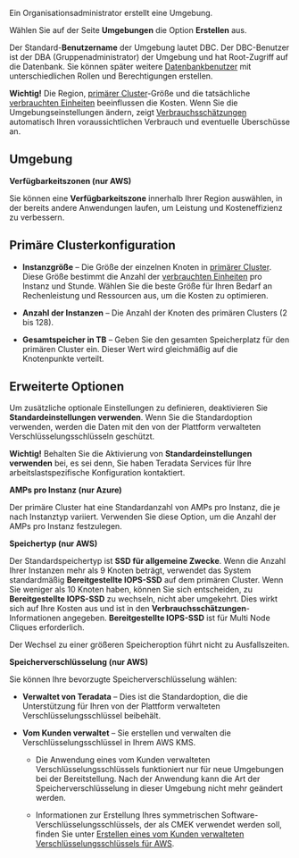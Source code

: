 Ein Organisationsadministrator erstellt eine Umgebung.

Wählen Sie auf der Seite **Umgebungen** die Option **Erstellen** aus.

Der Standard-**Benutzername** der Umgebung lautet DBC. Der DBC-Benutzer ist der DBA (Gruppenadministrator) der Umgebung und hat Root-Zugriff auf die Datenbank. Sie können später weitere [Datenbankbenutzer](wxe1659392685092.md) mit unterschiedlichen Rollen und Berechtigungen erstellen.

**Wichtig!** Die Region, [primärer Cluster](isb1696461636881.md)-Größe und die tatsächliche [verbrauchten Einheiten](onj1682104977691.md) beeinflussen die Kosten. Wenn Sie die Umgebungseinstellungen ändern, zeigt [Verbrauchsschätzungen](aow1703107228725.md) automatisch Ihren voraussichtlichen Verbrauch und eventuelle Überschüsse an.

Umgebung
--------

**Verfügbarkeitszonen (nur AWS)**

Sie können eine **Verfügbarkeitszone** innerhalb Ihrer Region auswählen, in der bereits andere Anwendungen laufen, um Leistung und Kosteneffizienz zu verbessern.

Primäre Clusterkonfiguration
----------------------------

-   **Instanzgröße** – Die Größe der einzelnen Knoten in [primärer Cluster](nmr1658424425362.md). Diese Größe bestimmt die Anzahl der [verbrauchten Einheiten](tdv1682522711429.md) pro Instanz und Stunde. Wählen Sie die beste Größe für Ihren Bedarf an Rechenleistung und Ressourcen aus, um die Kosten zu optimieren.

-   **Anzahl der Instanzen** – Die Anzahl der Knoten des primären Clusters (2 bis 128).

-   **Gesamtspeicher in TB** – Geben Sie den gesamten Speicherplatz für den primären Cluster ein. Dieser Wert wird gleichmäßig auf die Knotenpunkte verteilt.

Erweiterte Optionen
-------------------

Um zusätzliche optionale Einstellungen zu definieren, deaktivieren Sie **Standardeinstellungen verwenden**. Wenn Sie die Standardoption verwenden, werden die Daten mit den von der Plattform verwalteten Verschlüsselungsschlüsseln geschützt.

**Wichtig!** Behalten Sie die Aktivierung von **Standardeinstellungen verwenden** bei, es sei denn, Sie haben Teradata Services für Ihre arbeitslastspezifische Konfiguration kontaktiert.

**AMPs pro Instanz (nur Azure)**

Der primäre Cluster hat eine Standardanzahl von AMPs pro Instanz, die je nach Instanztyp variiert. Verwenden Sie diese Option, um die Anzahl der AMPs pro Instanz festzulegen.

**Speichertyp (nur AWS)**

Der Standardspeichertyp ist **SSD für allgemeine Zwecke**. Wenn die Anzahl Ihrer Instanzen mehr als 9 Knoten beträgt, verwendet das System standardmäßig **Bereitgestellte IOPS-SSD** auf dem primären Cluster. Wenn Sie weniger als 10 Knoten haben, können Sie sich entscheiden, zu **Bereitgestellte IOPS-SSD** zu wechseln, nicht aber umgekehrt. Dies wirkt sich auf Ihre Kosten aus und ist in den **Verbrauchsschätzungen**-Informationen angegeben. **Bereitgestellte IOPS-SSD** ist für Multi Node Cliques erforderlich.

Der Wechsel zu einer größeren Speicheroption führt nicht zu Ausfallszeiten.

**Speicherverschlüsselung (nur AWS)**

Sie können Ihre bevorzugte Speicherverschlüsselung wählen:

-   **Verwaltet von Teradata** – Dies ist die Standardoption, die die Unterstützung für Ihren von der Plattform verwalteten Verschlüsselungsschlüssel beibehält.

-   **Vom Kunden verwaltet** – Sie erstellen und verwalten die Verschlüsselungsschlüssel in Ihrem AWS KMS.

    -   Die Anwendung eines vom Kunden verwalteten Verschlüsselungsschlüssels funktioniert nur für neue Umgebungen bei der Bereitstellung. Nach der Anwendung kann die Art der Speicherverschlüsselung in dieser Umgebung nicht mehr geändert werden.

    -   Informationen zur Erstellung Ihres symmetrischen Software-Verschlüsselungsschlüssels, der als CMEK verwendet werden soll, finden Sie unter [Erstellen eines vom Kunden verwalteten Verschlüsselungsschlüssels für AWS](https://docs.teradata.com/access/sources/dita/topic?dita:topicPath=qly1704828971494.dita).
